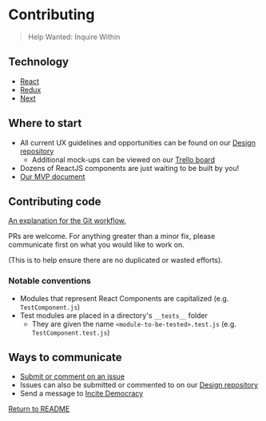 # Contributing

> Help Wanted: Inquire Within

## Technology

- [React](https://facebook.github.io/react/)
- [Redux](http://redux.js.org/)
- [Next](https://zeit.co/blog/next)

## Where to start

- All current UX guidelines and opportunities can be found on our [Design repository](https://github.com/ResistanceCalendar/design/issues)
  - Additional mock-ups can be viewed on our [Trello board](https://trello.com/b/GoYDw1UZ/rc-mvp-ux)
- Dozens of ReactJS components are just waiting to be built by you!
- [Our MVP document](https://docs.google.com/document/d/1XGZmkcMDXteGJqf9dL0KY7_OUEmkIVleN7OAgWDWM2o/edit#heading=h.1p4vckokrgmv)

## Contributing code

[An explanation for the Git workflow.](https://gist.github.com/celsom3/0168a96128c940a369f41f91f41b92bc)

PRs are welcome.  For anything greater than a minor fix, please communicate first on what you would like to work on.  

(This is to help ensure there are no duplicated or wasted efforts).

### Notable conventions

- Modules that represent React Components are capitalized (e.g. `TestComponent.js`)
- Test modules are placed in a directory's `__tests__` folder
  - They are given the name `<module-to-be-tested>.test.js` (e.g. `TestComponent.test.js`)

## Ways to communicate

- [Submit or comment on an issue](https://github.com/ResistanceCalendar/resistance-calendar-frontend/issues)
- Issues can also be submitted or commented to on our [Design repository](https://github.com/ResistanceCalendar/design/issues)
- Send a message to [Incite Democracy](https://github.com/InciteDemocracy)

[Return to README](README.md)
